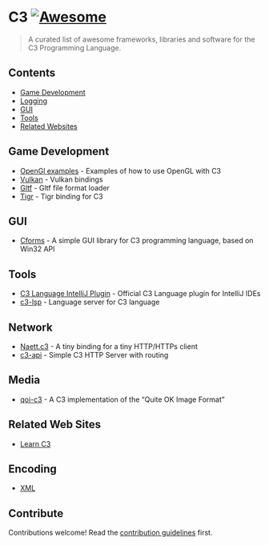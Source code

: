# C3 [![Awesome](https://awesome.re/badge.svg)](https://awesome.re)

> A curated list of awesome frameworks, libraries and software for the C3 Programming Language.


## Contents

- [Game Development](#game-development)
- [Logging](#logging)
- [GUI](#gui)
- [Tools](#tools)
- [Related Websites](#related-web-sites)

## Game Development

- [OpenGl examples](https://github.com/tonis2/opengl-examples) - Examples of how to use OpenGL with C3
- [Vulkan](https://github.com/tonis2/Vulkan.c3) - Vulkan bindings
- [Gltf](https://github.com/tonis2/gltf.c3) - Gltf file format loader
- [Tigr](https://github.com/c3lang/vendor/tree/main/libraries/tigr.c3l) - Tigr binding for C3


## GUI

- [Cforms](https://github.com/kcvinker/cforms) - A simple GUI library for C3 programming language, based on Win32 API

## Tools
- [C3 Language IntelliJ Plugin](https://plugins.jetbrains.com/plugin/21619-c3-language) - Official C3 Language plugin for IntelliJ IDEs
- [c3-lsp](https://github.com/pherrymason/c3-lsp) - Language server for C3 language

## Network
- [Naett.c3](https://github.com/Its-Kenta/Naett.c3) - A tiny binding for a tiny HTTP/HTTPs client
- [c3-api](https://github.com/velikoss/c3-api) - Simple C3 HTTP Server with routing

## Media
- [qoi-c3](https://github.com/Hema2-official/qoi-c3) - A C3 implementation of the “Quite OK Image Format”

## Related Web Sites

- [Learn C3](https://learn-c3.org/)

## Encoding

- [XML](https://github.com/tonis2/xml.c3)


## Contribute

Contributions welcome! Read the [contribution guidelines](contributing.md) first.
